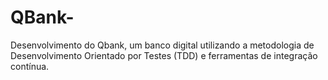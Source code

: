 # QBank-
Desenvolvimento do Qbank, um banco digital utilizando a metodologia de Desenvolvimento Orientado por Testes (TDD) e ferramentas de integração contínua.
